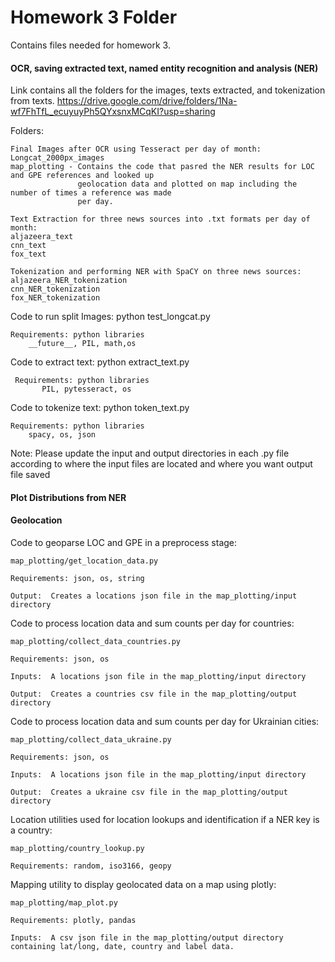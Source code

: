 # Homework 3 Folder

Contains files needed for homework 3.

#### OCR, saving extracted text, named entity recognition and analysis (NER)
Link contains all the folders for the images, texts extracted, and tokenization from texts.
https://drive.google.com/drive/folders/1Na-wf7FhTfL_ecuyuyPh5QYxsnxMCqKI?usp=sharing

Folders:
    
    Final Images after OCR using Tesseract per day of month:
    Longcat_2000px_images 
    map_plotting - Contains the code that pasred the NER results for LOC and GPE references and looked up 
                   geolocation data and plotted on map including the number of times a reference was made 
                   per day.
    
    Text Extraction for three news sources into .txt formats per day of month:
    aljazeera_text
    cnn_text
    fox_text
    
    Tokenization and performing NER with SpaCY on three news sources:
    aljazeera_NER_tokenization
    cnn_NER_tokenization
    fox_NER_tokenization

Code to run split Images:
python test_longcat.py
    
    Requirements: python libraries
        __future__, PIL, math,os

Code to extract text: 
python extract_text.py
     
     Requirements: python libraries
           PIL, pytesseract, os

Code to tokenize text:
python token_text.py
    
    Requirements: python libraries
        spacy, os, json

Note: Please update the input and output directories in each .py file according to where the input files are located and where you want output file saved

#### Plot Distributions from NER 

#### Geolocation

Code to geoparse LOC and GPE in a preprocess stage:
    
    map_plotting/get_location_data.py

    Requirements: json, os, string

    Output:  Creates a locations json file in the map_plotting/input directory

Code to process location data and sum counts per day for countries:
    
    map_plotting/collect_data_countries.py

    Requirements: json, os

    Inputs:  A locations json file in the map_plotting/input directory

    Output:  Creates a countries csv file in the map_plotting/output directory

Code to process location data and sum counts per day for Ukrainian cities:
    
    map_plotting/collect_data_ukraine.py

    Requirements: json, os

    Inputs:  A locations json file in the map_plotting/input directory

    Output:  Creates a ukraine csv file in the map_plotting/output directory

Location utilities used for location lookups and identification if a NER key is a country:
    
    map_plotting/country_lookup.py

    Requirements: random, iso3166, geopy

Mapping utility to display geolocated data on a map using plotly:
    
    map_plotting/map_plot.py

    Requirements: plotly, pandas

    Inputs:  A csv json file in the map_plotting/output directory containing lat/long, date, country and label data.
